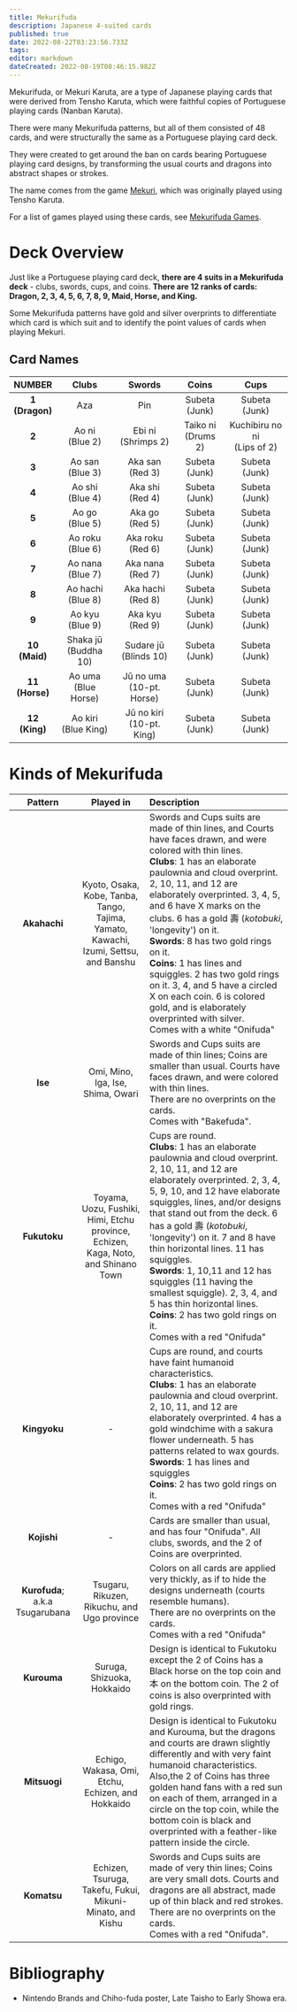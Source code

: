 ```yaml
---
title: Mekurifuda
description: Japanese 4-suited cards
published: true
date: 2022-08-22T03:23:56.733Z
tags: 
editor: markdown
dateCreated: 2022-08-19T08:46:15.982Z
---
```


Mekurifuda, or Mekuri Karuta, are a type of Japanese playing cards that were derived from Tensho Karuta, which were faithful copies of Portuguese playing cards (Nanban Karuta).

There were many Mekurifuda patterns, but all of them consisted of 48 cards, and were structurally the same as a Portuguese playing card deck.

They were created to get around the ban on cards bearing Portuguese playing card designs, by transforming the usual courts and dragons into abstract shapes or strokes.

The name comes from the game [Mekuri](/en/mekurifuda/games/mekuri), which was originally played using Tensho Karuta.

For a list of games played using these cards, see [Mekurifuda Games](/en/mekurifuda/games).
# Deck Overview
Just like a Portuguese playing card deck, **there are 4 suits in a Mekurifuda deck** - clubs, swords, cups, and coins. **There are 12 ranks of cards: Dragon, 2, 3, 4, 5, 6, 7, 8, 9, Maid, Horse, and King.** 

Some Mekurifuda patterns have gold and silver overprints to differentiate which card is which suit and to identify the point values of cards when playing Mekuri.

## Card Names
| NUMBER | Clubs | Swords | Coins | Cups |
|:------:|:---:|:---:|:---:|:---:|
| **1</br>(Dragon)** | Aza | Pin | Subeta</br>(Junk) | Subeta</br>(Junk) |
| **2** | Ao ni</br>(Blue 2) | Ebi ni</br>(Shrimps 2) | Taiko ni</br>(Drums 2) | Kuchibiru no ni</br>(Lips of 2) |
| **3** | Ao san</br>(Blue 3) | Aka san</br>(Red 3) | Subeta</br>(Junk) | Subeta</br>(Junk) |
| **4**  | Ao shi</br>(Blue 4) | Aka shi</br>(Red 4) | Subeta</br>(Junk) | Subeta</br>(Junk) |
| **5**  | Ao go</br>(Blue 5) | Aka go</br>(Red 5) | Subeta</br>(Junk) | Subeta</br>(Junk) |
| **6**  | Ao roku</br>(Blue 6) | Aka roku</br>(Red 6) | Subeta</br>(Junk) | Subeta</br>(Junk) |
| **7**  | Ao nana</br>(Blue 7) | Aka nana</br>(Red 7) | Subeta</br>(Junk) | Subeta</br>(Junk) |
| **8**  | Ao hachi</br>(Blue 8) | Aka hachi</br>(Red 8) | Subeta</br>(Junk) | Subeta</br>(Junk) |
| **9**  | Ao kyu</br>(Blue 9) | Aka kyu</br>(Red 9) | Subeta</br>(Junk) | Subeta</br>(Junk) |
| **10</br>(Maid)**  | Shaka jū</br>(Buddha 10) | Sudare jū</br>(Blinds 10) | Subeta</br>(Junk) | Subeta</br>(Junk) |
| **11</br>(Horse)**  | Ao uma</br>(Blue Horse) | Jū no uma</br>(10-pt. Horse) | Subeta</br>(Junk) | Subeta</br>(Junk) |
| **12</br>(King)**  | Ao kiri</br>(Blue King) | Jū no kiri</br>(10-pt. King) | Subeta</br>(Junk) | Subeta</br>(Junk) |

# Kinds of Mekurifuda
|Pattern|Played in|Description|
|:---:|:---:|:---|
|**Akahachi**|Kyoto, Osaka, Kobe, Tanba, Tango, Tajima, Yamato, Kawachi, Izumi, Settsu, and Banshu|Swords and Cups suits are made of thin lines, and Courts have faces drawn, and were colored with thin lines.</br>**Clubs**: 1 has an elaborate paulownia and cloud overprint. 2, 10, 11, and 12 are elaborately overprinted. 3, 4, 5, and 6 have X marks on the clubs. 6 has a gold 壽 (*kotobuki*, 'longevity') on it.</br> **Swords**: 8 has two gold rings on it.</br>**Coins**: 1 has lines and squiggles. 2 has two gold rings on it. 3, 4, and 5 have a circled X on each coin. 6 is colored gold, and is elaborately overprinted with silver.</br>Comes with a white "Onifuda"|
|**Ise**|Omi, Mino, Iga, Ise, Shima, Owari|Swords and Cups suits are made of thin lines; Coins are smaller than usual. Courts have faces drawn, and were colored with thin lines.</br>There are no overprints on the cards.</br> Comes with "Bakefuda".|
|**Fukutoku**|Toyama, Uozu, Fushiki, Himi, Etchu province, Echizen, Kaga, Noto, and Shinano Town|Cups are round.</br>**Clubs**: 1 has an elaborate paulownia and cloud overprint. 2, 10, 11, and 12 are elaborately overprinted. 2, 3, 4, 5, 9, 10, and 12 have elaborate squiggles, lines, and/or designs that stand out from the deck. 6 has a gold 壽 (*kotobuki*, 'longevity') on it. 7 and 8 have thin horizontal lines. 11 has squiggles.</br> **Swords**: 1, 10,11 and 12 has squiggles (11 having the smallest squiggle). 2, 3, 4, and 5 has thin horizontal lines.</br>**Coins**: 2 has two gold rings on it.</br>Comes with a red "Onifuda"|
|**Kingyoku**|-|Cups are round, and courts have faint humanoid characteristics.</br>**Clubs**: 1 has an elaborate paulownia and cloud overprint. 2, 10, 11, and 12 are elaborately overprinted. 4 has a gold windchime with a sakura flower underneath. 5 has patterns related to wax gourds.</br> **Swords**: 1 has lines and squiggles</br>**Coins**: 2 has two gold rings on it.</br>Comes with a red "Onifuda"|
|**Kojishi**|-|Cards are smaller than usual, and has four "Onifuda". All clubs, swords, and the 2 of Coins are overprinted.|
|**Kurofuda**; a.k.a Tsugarubana|Tsugaru, Rikuzen, Rikuchu, and Ugo province|Colors on all cards are applied very thickly, as if to hide the designs underneath (courts resemble humans).</br>There are no overprints on the cards.</br>Comes with a red "Onifuda"|
|**Kurouma**|Suruga, Shizuoka, Hokkaido|Design is identical to Fukutoku except the 2 of Coins has a Black horse on the top coin and 本 on the bottom coin. The 2 of coins is also overprinted with gold rings.|
|**Mitsuogi**|Echigo, Wakasa, Omi, Etchu, Echizen, and Hokkaido|Design is identical to Fukutoku and Kurouma, but the dragons and courts are drawn slightly differently and with very faint humanoid characteristics.</br>Also,the 2 of Coins has three golden hand fans with a red sun on each of them, arranged in a circle on the top coin, while the bottom coin is black and overprinted with a feather-like pattern inside the circle.|
|**Komatsu**|Echizen, Tsuruga, Takefu, Fukui, Mikuni-Minato, and Kishu|Swords and Cups suits are made of very thin lines; Coins are very small dots. Courts and dragons are all abstract, made up of thin black and red strokes.</br>There are no overprints on the cards.</br> Comes with a red "Onifuda".|

# Bibliography
- Nintendo Brands and Chiho-fuda poster, Late Taisho to Early Showa era.